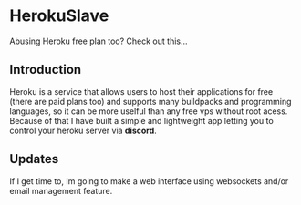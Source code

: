 # HerokuSlave
Abusing Heroku free plan too? Check out this...
## Introduction
Heroku is a service that allows users to host their applications for free (there are paid plans too) and supports many buildpacks and programming languages, so it can be more uselful than any free vps without root acess.
Because of that I have built a simple and lightweight app letting you to
control your heroku server via **discord**.
## Updates
If I get time to, Im going to make a web interface using websockets and/or
email management feature.
